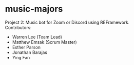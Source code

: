# music-majors
Project 2: Music bot for Zoom or Discord using REFramework.  
Contributors:
- Warren Lee (Team Lead)
- Matthew Emsak (Scrum Master)
- Esther Parson
- Jonathan Barajas
- Ying Fan